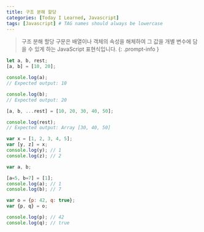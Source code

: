 ```yaml
---
title: 구조 분해 할당
categories: [Today I Learned, Javascript]
tags: [Javascript] # TAG names should always be lowercase
---
```


> 구조 분해 할당 구문은 배열이나 객체의 속성을 해체하여 그 값을 개별 변수에 담을 수 있게 하는 JavaScript 표현식입니다.
{: .prompt-info }

```js
let a, b, rest;
[a, b] = [10, 20];

console.log(a);
// Expected output: 10

console.log(b);
// Expected output: 20

[a, b, ...rest] = [10, 20, 30, 40, 50];

console.log(rest);
// Expected output: Array [30, 40, 50]
```
```js
var x = [1, 2, 3, 4, 5];
var [y, z] = x;
console.log(y); // 1
console.log(z); // 2
```
```js
var a, b;

[a=5, b=7] = [1];
console.log(a); // 1
console.log(b); // 7
```
```js
var o = {p: 42, q: true};
var {p, q} = o;

console.log(p); // 42
console.log(q); // true
```